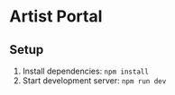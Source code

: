# Artist Portal

## Setup
1. Install dependencies: `npm install`
2. Start development server: `npm run dev`
